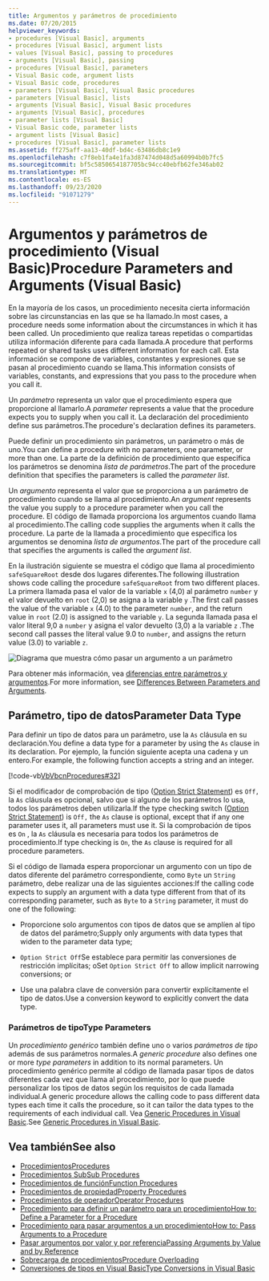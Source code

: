 ```yaml
---
title: Argumentos y parámetros de procedimiento
ms.date: 07/20/2015
helpviewer_keywords:
- procedures [Visual Basic], arguments
- procedures [Visual Basic], argument lists
- values [Visual Basic], passing to procedures
- arguments [Visual Basic], passing
- procedures [Visual Basic], parameters
- Visual Basic code, argument lists
- Visual Basic code, procedures
- parameters [Visual Basic], Visual Basic procedures
- parameters [Visual Basic], lists
- arguments [Visual Basic], Visual Basic procedures
- arguments [Visual Basic], procedures
- parameter lists [Visual Basic]
- Visual Basic code, parameter lists
- argument lists [Visual Basic]
- procedures [Visual Basic], parameter lists
ms.assetid: ff275aff-aa13-40df-bd4c-63486db8c1e9
ms.openlocfilehash: c7f8eb1fa4e1fa3d87474d048d5a60994b0b7fc5
ms.sourcegitcommit: bf5c5850654187705bc94cc40ebfb62fe346ab02
ms.translationtype: MT
ms.contentlocale: es-ES
ms.lasthandoff: 09/23/2020
ms.locfileid: "91071279"
---
```

# <a name="procedure-parameters-and-arguments-visual-basic"></a><span data-ttu-id="bdc1c-102">Argumentos y parámetros de procedimiento (Visual Basic)</span><span class="sxs-lookup"><span data-stu-id="bdc1c-102">Procedure Parameters and Arguments (Visual Basic)</span></span>

<span data-ttu-id="bdc1c-103">En la mayoría de los casos, un procedimiento necesita cierta información sobre las circunstancias en las que se ha llamado.</span><span class="sxs-lookup"><span data-stu-id="bdc1c-103">In most cases, a procedure needs some information about the circumstances in which it has been called.</span></span> <span data-ttu-id="bdc1c-104">Un procedimiento que realiza tareas repetidas o compartidas utiliza información diferente para cada llamada.</span><span class="sxs-lookup"><span data-stu-id="bdc1c-104">A procedure that performs repeated or shared tasks uses different information for each call.</span></span> <span data-ttu-id="bdc1c-105">Esta información se compone de variables, constantes y expresiones que se pasan al procedimiento cuando se llama.</span><span class="sxs-lookup"><span data-stu-id="bdc1c-105">This information consists of variables, constants, and expressions that you pass to the procedure when you call it.</span></span>  
  
 <span data-ttu-id="bdc1c-106">Un *parámetro* representa un valor que el procedimiento espera que proporcione al llamarlo.</span><span class="sxs-lookup"><span data-stu-id="bdc1c-106">A *parameter* represents a value that the procedure expects you to supply when you call it.</span></span> <span data-ttu-id="bdc1c-107">La declaración del procedimiento define sus parámetros.</span><span class="sxs-lookup"><span data-stu-id="bdc1c-107">The procedure's declaration defines its parameters.</span></span>  
  
 <span data-ttu-id="bdc1c-108">Puede definir un procedimiento sin parámetros, un parámetro o más de uno.</span><span class="sxs-lookup"><span data-stu-id="bdc1c-108">You can define a procedure with no parameters, one parameter, or more than one.</span></span> <span data-ttu-id="bdc1c-109">La parte de la definición de procedimiento que especifica los parámetros se denomina *lista de parámetros*.</span><span class="sxs-lookup"><span data-stu-id="bdc1c-109">The part of the procedure definition that specifies the parameters is called the *parameter list*.</span></span>  
  
 <span data-ttu-id="bdc1c-110">Un *argumento* representa el valor que se proporciona a un parámetro de procedimiento cuando se llama al procedimiento.</span><span class="sxs-lookup"><span data-stu-id="bdc1c-110">An *argument* represents the value you supply to a procedure parameter when you call the procedure.</span></span> <span data-ttu-id="bdc1c-111">El código de llamada proporciona los argumentos cuando llama al procedimiento.</span><span class="sxs-lookup"><span data-stu-id="bdc1c-111">The calling code supplies the arguments when it calls the procedure.</span></span> <span data-ttu-id="bdc1c-112">La parte de la llamada a procedimiento que especifica los argumentos se denomina *lista de argumentos*.</span><span class="sxs-lookup"><span data-stu-id="bdc1c-112">The part of the procedure call that specifies the arguments is called the *argument list*.</span></span>  
  
 <span data-ttu-id="bdc1c-113">En la ilustración siguiente se muestra el código que llama al procedimiento `safeSquareRoot` desde dos lugares diferentes.</span><span class="sxs-lookup"><span data-stu-id="bdc1c-113">The following illustration shows code calling the procedure `safeSquareRoot` from two different places.</span></span> <span data-ttu-id="bdc1c-114">La primera llamada pasa el valor de la variable `x` (4,0) al parámetro `number` y el valor devuelto en `root` (2,0) se asigna a la variable `y` .</span><span class="sxs-lookup"><span data-stu-id="bdc1c-114">The first call passes the value of the variable `x` (4.0) to the parameter `number`, and the return value in `root` (2.0) is assigned to the variable `y`.</span></span> <span data-ttu-id="bdc1c-115">La segunda llamada pasa el valor literal 9,0 a `number` y asigna el valor devuelto (3,0) a la variable `z` .</span><span class="sxs-lookup"><span data-stu-id="bdc1c-115">The second call passes the literal value 9.0 to `number`, and assigns the return value (3.0) to variable `z`.</span></span>  
  
 ![Diagrama que muestra cómo pasar un argumento a un parámetro](./media/procedure-parameters-and-arguments/pass-argument-parameter.gif)  
  
 <span data-ttu-id="bdc1c-117">Para obtener más información, vea [diferencias entre parámetros y argumentos](./differences-between-parameters-and-arguments.md).</span><span class="sxs-lookup"><span data-stu-id="bdc1c-117">For more information, see [Differences Between Parameters and Arguments](./differences-between-parameters-and-arguments.md).</span></span>  
  
## <a name="parameter-data-type"></a><span data-ttu-id="bdc1c-118">Parámetro, tipo de datos</span><span class="sxs-lookup"><span data-stu-id="bdc1c-118">Parameter Data Type</span></span>  

 <span data-ttu-id="bdc1c-119">Para definir un tipo de datos para un parámetro, use la `As` cláusula en su declaración.</span><span class="sxs-lookup"><span data-stu-id="bdc1c-119">You define a data type for a parameter by using the `As` clause in its declaration.</span></span> <span data-ttu-id="bdc1c-120">Por ejemplo, la función siguiente acepta una cadena y un entero.</span><span class="sxs-lookup"><span data-stu-id="bdc1c-120">For example, the following function accepts a string and an integer.</span></span>  
  
 [!code-vb[VbVbcnProcedures#32](~/samples/snippets/visualbasic/VS_Snippets_VBCSharp/VbVbcnProcedures/VB/Class1.vb#32)]  
  
 <span data-ttu-id="bdc1c-121">Si el modificador de comprobación de tipo ([Option Strict Statement](../../../language-reference/statements/option-strict-statement.md)) es `Off,` la `As` cláusula es opcional, salvo que si alguno de los parámetros lo usa, todos los parámetros deben utilizarla.</span><span class="sxs-lookup"><span data-stu-id="bdc1c-121">If the type checking switch ([Option Strict Statement](../../../language-reference/statements/option-strict-statement.md)) is `Off,` the `As` clause is optional, except that if any one parameter uses it, all parameters must use it.</span></span> <span data-ttu-id="bdc1c-122">Si la comprobación de tipos es `On` , la `As` cláusula es necesaria para todos los parámetros de procedimiento.</span><span class="sxs-lookup"><span data-stu-id="bdc1c-122">If type checking is `On`, the `As` clause is required for all procedure parameters.</span></span>  
  
 <span data-ttu-id="bdc1c-123">Si el código de llamada espera proporcionar un argumento con un tipo de datos diferente del parámetro correspondiente, como `Byte` un `String` parámetro, debe realizar una de las siguientes acciones:</span><span class="sxs-lookup"><span data-stu-id="bdc1c-123">If the calling code expects to supply an argument with a data type different from that of its corresponding parameter, such as `Byte` to a `String` parameter, it must do one of the following:</span></span>  
  
- <span data-ttu-id="bdc1c-124">Proporcione solo argumentos con tipos de datos que se amplíen al tipo de datos del parámetro;</span><span class="sxs-lookup"><span data-stu-id="bdc1c-124">Supply only arguments with data types that widen to the parameter data type;</span></span>  
  
- <span data-ttu-id="bdc1c-125">`Option Strict Off`Se establece para permitir las conversiones de restricción implícitas; o</span><span class="sxs-lookup"><span data-stu-id="bdc1c-125">Set `Option Strict Off` to allow implicit narrowing conversions; or</span></span>  
  
- <span data-ttu-id="bdc1c-126">Use una palabra clave de conversión para convertir explícitamente el tipo de datos.</span><span class="sxs-lookup"><span data-stu-id="bdc1c-126">Use a conversion keyword to explicitly convert the data type.</span></span>  
  
### <a name="type-parameters"></a><span data-ttu-id="bdc1c-127">Parámetros de tipo</span><span class="sxs-lookup"><span data-stu-id="bdc1c-127">Type Parameters</span></span>  

 <span data-ttu-id="bdc1c-128">Un *procedimiento genérico* también define uno o varios *parámetros de tipo* además de sus parámetros normales.</span><span class="sxs-lookup"><span data-stu-id="bdc1c-128">A *generic procedure* also defines one or more *type parameters* in addition to its normal parameters.</span></span> <span data-ttu-id="bdc1c-129">Un procedimiento genérico permite al código de llamada pasar tipos de datos diferentes cada vez que llama al procedimiento, por lo que puede personalizar los tipos de datos según los requisitos de cada llamada individual.</span><span class="sxs-lookup"><span data-stu-id="bdc1c-129">A generic procedure allows the calling code to pass different data types each time it calls the procedure, so it can tailor the data types to the requirements of each individual call.</span></span> <span data-ttu-id="bdc1c-130">Vea [Generic Procedures in Visual Basic](../data-types/generic-procedures.md).</span><span class="sxs-lookup"><span data-stu-id="bdc1c-130">See [Generic Procedures in Visual Basic](../data-types/generic-procedures.md).</span></span>  
  
## <a name="see-also"></a><span data-ttu-id="bdc1c-131">Vea también</span><span class="sxs-lookup"><span data-stu-id="bdc1c-131">See also</span></span>

- [<span data-ttu-id="bdc1c-132">Procedimientos</span><span class="sxs-lookup"><span data-stu-id="bdc1c-132">Procedures</span></span>](./index.md)
- [<span data-ttu-id="bdc1c-133">Procedimientos Sub</span><span class="sxs-lookup"><span data-stu-id="bdc1c-133">Sub Procedures</span></span>](./sub-procedures.md)
- [<span data-ttu-id="bdc1c-134">Procedimientos de función</span><span class="sxs-lookup"><span data-stu-id="bdc1c-134">Function Procedures</span></span>](./function-procedures.md)
- [<span data-ttu-id="bdc1c-135">Procedimientos de propiedad</span><span class="sxs-lookup"><span data-stu-id="bdc1c-135">Property Procedures</span></span>](./property-procedures.md)
- [<span data-ttu-id="bdc1c-136">Procedimientos de operador</span><span class="sxs-lookup"><span data-stu-id="bdc1c-136">Operator Procedures</span></span>](./operator-procedures.md)
- [<span data-ttu-id="bdc1c-137">Procedimiento para definir un parámetro para un procedimiento</span><span class="sxs-lookup"><span data-stu-id="bdc1c-137">How to: Define a Parameter for a Procedure</span></span>](./how-to-define-a-parameter-for-a-procedure.md)
- [<span data-ttu-id="bdc1c-138">Procedimiento para pasar argumentos a un procedimiento</span><span class="sxs-lookup"><span data-stu-id="bdc1c-138">How to: Pass Arguments to a Procedure</span></span>](./how-to-pass-arguments-to-a-procedure.md)
- [<span data-ttu-id="bdc1c-139">Pasar argumentos por valor y por referencia</span><span class="sxs-lookup"><span data-stu-id="bdc1c-139">Passing Arguments by Value and by Reference</span></span>](./passing-arguments-by-value-and-by-reference.md)
- [<span data-ttu-id="bdc1c-140">Sobrecarga de procedimientos</span><span class="sxs-lookup"><span data-stu-id="bdc1c-140">Procedure Overloading</span></span>](./procedure-overloading.md)
- [<span data-ttu-id="bdc1c-141">Conversiones de tipos en Visual Basic</span><span class="sxs-lookup"><span data-stu-id="bdc1c-141">Type Conversions in Visual Basic</span></span>](../data-types/type-conversions.md)
